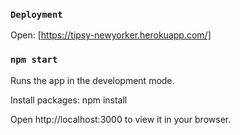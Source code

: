 ### `Deployment`
Open: [https://tipsy-newyorker.herokuapp.com/]

### `npm start`
Runs the app in the development mode.

Install packages: npm install

Open http://localhost:3000 to view it in your browser.

